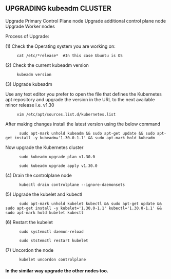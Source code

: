 ## UPGRADING kubeadm CLUSTER

Upgrade Primary Control Plane node
Upgrade additional control plane node
Upgrade Worker nodes

Process of Upgrade:

(1) Check the Operating system you are working on:

         cat /etc/*release*  #In this case Ubuntu is OS

(2) Check the current kubeadm version

         kubeadm version

(3) Upgrade kubeadm

Use any text editor you prefer to open the file that defines the Kubernetes apt repository and upgrade the version in the URL to the next available minor release i.e. v1.30

         vim /etc/apt/sources.list.d/kubernetes.list

After making changes install the latest version using the below command

          sudo apt-mark unhold kubeadm && sudo apt-get update && sudo apt-get install -y kubeadm='1.30.0-1.1' && sudo apt-mark hold kubeadm

Now upgrade the Kubernetes cluster

          sudo kubeadm upgrade plan v1.30.0

          sudo kubeadm upgrade apply v1.30.0

(4) Drain the controlplane node

          kubectl drain controlplane --ignore-daemonsets

(5) Upgrade the kubelet and kubectl

          sudo apt-mark unhold kubelet kubectl && sudo apt-get update && sudo apt-get install -y kubelet='1.30.0-1.1' kubectl='1.30.0-1.1' && sudo apt-mark hold kubelet kubectl

(6) Restart the kubelet

          sudo systemctl daemon-reload

          sudo ststemctl restart kubelet

(7) Uncordon the node

          kubelet uncordon controlplane



#### In the similar way upgrade the other nodes too.

